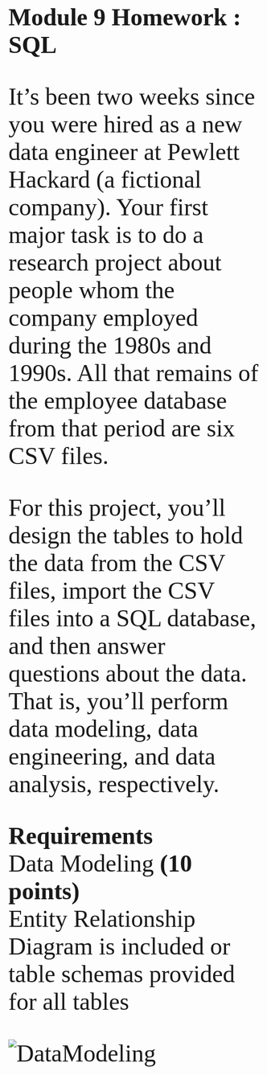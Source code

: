 <font face="Georgia"><font size="16"><b> Module 9 Homework : SQL </br></b>

<font size="10">It’s been two weeks since you were hired as a new data engineer at Pewlett Hackard (a fictional company). Your first major task is to do a research project about people whom the company employed during the 1980s and 1990s. All that remains of the employee database from that period are six CSV files.</br>

<font size="10">For this project, you’ll design the tables to hold the data from the CSV files, import the CSV files into a SQL database, and then answer questions about the data. That is, you’ll perform data modeling, data engineering, and data analysis, respectively.</br>

<b>Requirements</br></b>
Data Modeling <b>(10 points)</b></br>
Entity Relationship Diagram is included or table schemas provided for all tables</br>


![DataModeling](https://github.com/molleighH/SQL-Challenge/assets/144710935/c74f1e69-8ddd-4b12-a119-73e1f887e5c9) </br>

